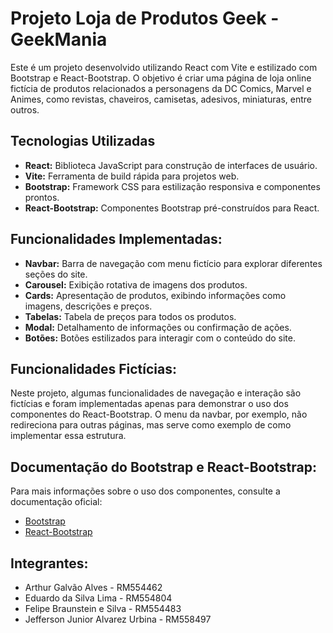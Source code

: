 # Projeto Loja de Produtos Geek - GeekMania

Este é um projeto desenvolvido utilizando React com Vite e estilizado com Bootstrap e React-Bootstrap. O objetivo é criar uma página de loja online fictícia de produtos relacionados a personagens da DC Comics, Marvel e Animes, como revistas, chaveiros, camisetas, adesivos, miniaturas, entre outros.

## Tecnologias Utilizadas

- **React:** Biblioteca JavaScript para construção de interfaces de usuário.
- **Vite:** Ferramenta de build rápida para projetos web.
- **Bootstrap:** Framework CSS para estilização responsiva e componentes prontos.
- **React-Bootstrap:** Componentes Bootstrap pré-construídos para React.

## Funcionalidades Implementadas:

- **Navbar:** Barra de navegação com menu fictício para explorar diferentes seções do site.
- **Carousel:** Exibição rotativa de imagens dos produtos.
- **Cards:** Apresentação de produtos, exibindo informações como imagens, descrições e preços.
- **Tabelas:** Tabela de preços para todos os produtos.
- **Modal:** Detalhamento de informações ou confirmação de ações.
- **Botões:** Botões estilizados para interagir com o conteúdo do site.

## Funcionalidades Fictícias: 

Neste projeto, algumas funcionalidades de navegação e interação são fictícias e foram implementadas apenas para demonstrar o uso dos componentes do React-Bootstrap. O menu da navbar, por exemplo, não redireciona para outras páginas, mas serve como exemplo de como implementar essa estrutura.

## Documentação do Bootstrap e React-Bootstrap:

Para mais informações sobre o uso dos componentes, consulte a documentação oficial:
- [Bootstrap](https://getbootstrap.com/)
- [React-Bootstrap](https://react-bootstrap.github.io/)

## Integrantes:
- Arthur Galvão Alves - RM554462
- Eduardo da Silva Lima - RM554804
- Felipe Braunstein e Silva - RM554483
- Jefferson Junior Alvarez Urbina - RM558497
